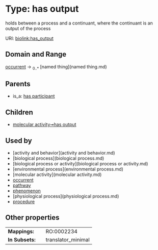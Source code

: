 
# Type: has output


holds between a process and a continuant, where the continuant is an output of the process

URI: [biolink:has_output](https://w3id.org/biolink/vocab/has_output)


## Domain and Range

[occurrent](occurrent.md) ->  <sub>0..*</sub> [named thing](named thing.md)

## Parents

 *  is_a: [has participant](has_participant.md)

## Children

 *  [molecular activity➞has output](molecular_activity_has_output.md)

## Used by

 * [activity and behavior](activity and behavior.md)
 * [biological process](biological process.md)
 * [biological process or activity](biological process or activity.md)
 * [environmental process](environmental process.md)
 * [molecular activity](molecular activity.md)
 * [occurrent](occurrent.md)
 * [pathway](pathway.md)
 * [phenomenon](phenomenon.md)
 * [physiological process](physiological process.md)
 * [procedure](procedure.md)

## Other properties

|  |  |  |
| --- | --- | --- |
| **Mappings:** | | RO:0002234 |
| **In Subsets:** | | translator_minimal |

